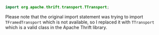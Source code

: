 ```java
import org.apache.thrift.transport.TTransport;
```

Please note that the original import statement was trying to import `TFramedTransport` which is not available, so I replaced it with `TTransport` which is a valid class in the Apache Thrift library.